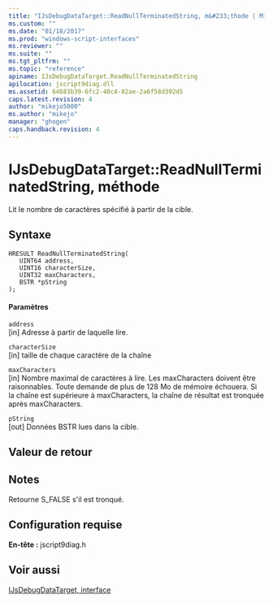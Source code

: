 ```yaml
---
title: "IJsDebugDataTarget::ReadNullTerminatedString, m&#233;thode | Microsoft Docs"
ms.custom: ""
ms.date: "01/18/2017"
ms.prod: "windows-script-interfaces"
ms.reviewer: ""
ms.suite: ""
ms.tgt_pltfrm: ""
ms.topic: "reference"
apiname: IJsDebugDataTarget.ReadNullTerminatedString
apilocation: jscript9diag.dll
ms.assetid: 64683b39-6fc2-40c4-82ae-2a6f58d392d5
caps.latest.revision: 4
author: "mikejo5000"
ms.author: "mikejo"
manager: "ghogen"
caps.handback.revision: 4
---
```

# IJsDebugDataTarget::ReadNullTerminatedString, m&#233;thode
Lit le nombre de caractères spécifié à partir de la cible.  
  
## Syntaxe  
  
```  
HRESULT ReadNullTerminatedString(  
   UINT64 address,  
   UINT16 characterSize,  
   UINT32 maxCharacters,  
   BSTR *pString  
);  
```  
  
#### Paramètres  
 `address`  
 \[in\] Adresse à partir de laquelle lire.  
  
 `characterSize`  
 \[in\] taille de chaque caractère de la chaîne  
  
 `maxCharacters`  
 \[in\] Nombre maximal de caractères à lire. Les maxCharacters doivent être raisonnables.  Toute demande de plus de 128 Mo de mémoire échouera.  Si la chaîne est supérieure à maxCharacters, la chaîne de résultat est tronquée après maxCharacters.  
  
 `pString`  
 \[out\] Données BSTR lues dans la cible.  
  
## Valeur de retour  
  
## Notes  
 Retourne S\_FALSE s'il est tronqué.  
  
## Configuration requise  
 **En\-tête :** jscript9diag.h  
  
## Voir aussi  
 [IJsDebugDataTarget, interface](../../winscript/reference/ijsdebugdatatarget-interface.md)